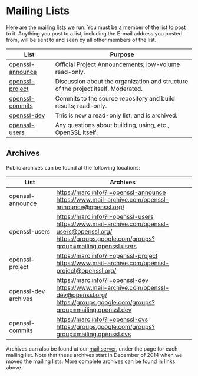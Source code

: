 # Mailing Lists

Here are the [mailing lists](https://mta.openssl.org/) we run. You must
be a member of the list to post to it. Anything you post to a list,
including the E-mail address you posted from, will be sent to and seen
by all other members of the list.

| List                                                                          | Purpose                                                                           |
|-------------------------------------------------------------------------------|-----------------------------------------------------------------------------------|
| [openssl-announce](https://mta.openssl.org/mailman/listinfo/openssl-announce) | Official Project Announcements; low-volume read-only.                             |
| [openssl-project](https://mta.openssl.org/mailman/listinfo/openssl-project)   | Discussion about the organization and structure of the project itself. Moderated. |
| [openssl-commits](https://mta.openssl.org/mailman/listinfo/openssl-commits)   | Commits to the source repository and build results; read-only.                    |
| [openssl-dev](https://mta.openssl.org/mailman/listinfo/openssl-dev)           | This is now a read-only list, and is archived.                                    |
| [openssl-users](https://mta.openssl.org/mailman/listinfo/openssl-users)       | Any questions about building, using, etc., OpenSSL itself.                        |

## Archives

Public archives can be found at the following locations:

| List                 | Archives                                                                                                                                                                |
|----------------------|-------------------------------------------------------------------------------------------------------------------------------------------------------------------------|
| openssl-announce     | <https://marc.info/?l=openssl-announce><br /><https://www.mail-archive.com/openssl-announce@openssl.org/>                                                               |
| openssl-users        | <https://marc.info/?l=openssl-users><br /><https://www.mail-archive.com/openssl-users@openssl.org/><br /><https://groups.google.com/groups?group=mailing.openssl.users> |
| openssl-project      | <https://marc.info/?l=openssl-project><br /><https://www.mail-archive.com/openssl-project@openssl.org/>                                                                 |
| openssl-dev archives | <https://marc.info/?l=openssl-dev><br /><https://www.mail-archive.com/openssl-dev@openssl.org/><br /><https://groups.google.com/groups?group=mailing.openssl.dev>       |
| openssl-commits      | <https://marc.info/?l=openssl-cvs><br /><https://groups.google.com/groups?group=mailing.openssl.cvs>                                                                    |

Archives can also be found at our [mail server](https://mta.openssl.org/),
under the page for each mailing list.
Note that these archives start in December of 2014 when we moved the
mailing lists. More complete archives can be found in links above.
